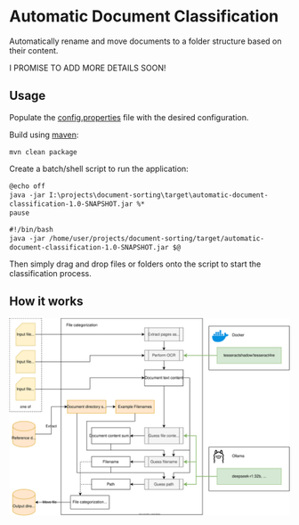 # Automatic Document Classification

Automatically rename and move documents to a folder structure based on their content.

I PROMISE TO ADD MORE DETAILS SOON!

## Usage

Populate the [config.properties](src/main/resources/config.properties) file with the desired configuration.

Build using [maven](https://maven.apache.org/):

```shell
mvn clean package
```

Create a batch/shell script to run the application:

```shell
@echo off
java -jar I:\projects\document-sorting\target\automatic-document-classification-1.0-SNAPSHOT.jar %*
pause
```

```shell
#!/bin/bash
java -jar /home/user/projects/document-sorting/target/automatic-document-classification-1.0-SNAPSHOT.jar $@
```

Then simply drag and drop files or folders onto the script to start the classification process.

## How it works

![Process overview diagram](doc/classification-process.drawio.svg)
